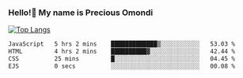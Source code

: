 ### Hello!👋 My name is Precious Omondi 

[![Top Langs](https://github-readme-stats.vercel.app/api/top-langs/?username=Presho99&langs_count=8&theme=dark)](https://github.com/Presho99/github-readme-stats)



<!--START_SECTION:waka-->

```txt
JavaScript   5 hrs 2 mins    █████████████▒░░░░░░░░░░░   53.03 %
HTML         4 hrs 2 mins    ██████████▓░░░░░░░░░░░░░░   42.44 %
CSS          25 mins         █░░░░░░░░░░░░░░░░░░░░░░░░   04.45 %
EJS          0 secs          ░░░░░░░░░░░░░░░░░░░░░░░░░   00.08 %
```

<!--END_SECTION:waka-->

